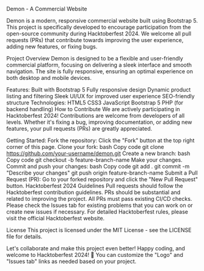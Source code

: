 Demon - A Commercial Website

Demon is a modern, responsive commercial website built using Bootstrap 5. This project is specifically developed to encourage participation from the open-source community during Hacktoberfest 2024. We welcome all pull requests (PRs) that contribute towards improving the user experience, adding new features, or fixing bugs.

Project Overview
Demon is designed to be a flexible and user-friendly commercial platform, focusing on delivering a sleek interface and smooth navigation. The site is fully responsive, ensuring an optimal experience on both desktop and mobile devices.

Features:
Built with Bootstrap 5
Fully responsive design
Dynamic product listing and filtering
Sleek UI/UX for improved user experience
SEO-friendly structure
Technologies:
HTML5
CSS3
JavaScript
Bootstrap 5
PHP (for backend handling)
How to Contribute
We are actively participating in Hacktoberfest 2024! Contributions are welcome from developers of all levels. Whether it's fixing a bug, improving documentation, or adding new features, your pull requests (PRs) are greatly appreciated.

Getting Started:
Fork the repository: Click the "Fork" button at the top right corner of this page.
Clone your fork:
bash
Copy code
git clone https://github.com/your-username/demon.git
Create a new branch:
bash
Copy code
git checkout -b feature-branch-name
Make your changes.
Commit and push your changes:
bash
Copy code
git add .
git commit -m "Describe your changes"
git push origin feature-branch-name
Submit a Pull Request (PR): Go to your forked repository and click the "New Pull Request" button.
Hacktoberfest 2024 Guidelines
Pull requests should follow the Hacktoberfest contribution guidelines.
PRs should be substantial and related to improving the project.
All PRs must pass existing CI/CD checks.
Please check the Issues tab for existing problems that you can work on or create new issues if necessary.
For detailed Hacktoberfest rules, please visit the official Hacktoberfest website.

License
This project is licensed under the MIT License - see the LICENSE file for details.

Let's collaborate and make this project even better! Happy coding, and welcome to Hacktoberfest 2024! 🎉
You can customize the "Logo" and "Issues tab" links as needed based on your project.
